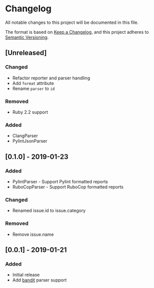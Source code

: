 # Changelog
All notable changes to this project will be documented in this file.

The format is based on [Keep a Changelog](https://keepachangelog.com/en/1.0.0/),
and this project adheres to [Semantic Versioning](https://semver.org/spec/v2.0.0.html).

## [Unreleased]
### Changed
- Refactor reporter and parser handling
- Add `format` attribute
- Rename `parser` to `id`

### Removed
- Ruby 2.2 support

### Added 
- ClangParser
- PylintJsonParser

## [0.1.0] - 2019-01-23
### Added 
- PylintParser - Support Pylint formatted reports
- RuboCopParser - Support RuboCop formatted reports

### Changed
- Renamed issue.id to issue.category

### Removed
- Remove issue.name 

## [0.0.1] - 2019-01-21
### Added
- Initial release
- Add [bandit](https://github.com/PyCQA/bandit) parser support
